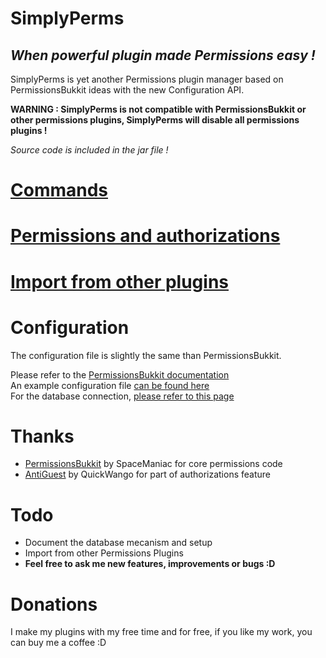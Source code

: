 SimplyPerms
===========

## *When powerful plugin made Permissions easy !*

SimplyPerms is yet another Permissions plugin manager based on PermissionsBukkit ideas with the new Configuration API.

**WARNING : SimplyPerms is not compatible with PermissionsBukkit or other permissions plugins, SimplyPerms will disable all permissions plugins !**

*Source code is included in the jar file !*

# [Commands][2]

# [Permissions and authorizations][3]

# [Import from other plugins][4]

# Configuration

The configuration file is slightly the same than PermissionsBukkit.

Please refer to the [PermissionsBukkit documentation][5]  
An example configuration file [can be found here][6]  
For the database connection, [please refer to this page][7]

# Thanks

*   [PermissionsBukkit][8] by SpaceManiac for core permissions code
*   [AntiGuest][9] by QuickWango for part of authorizations feature

# Todo

*   Document the database mecanism and setup
*   Import from other Permissions Plugins
*   **Feel free to ask me new features, improvements or bugs :D**

# Donations

I make my plugins with my free time and for free, if you like my work, you can buy me a coffee :D

 [2]: http://dev.bukkit.org/server-mods/simplyperms/pages/commands/
 [3]: http://dev.bukkit.org/server-mods/simplyperms/pages/permissions-and-authorizations/
 [4]: http://dev.bukkit.org/server-mods/simplyperms/pages/import-from-other-plugins/
 [5]: http://dev.bukkit.org/server-mods/permbukkit/pages/configuration/
 [6]: http://dev.bukkit.org/server-mods/simplyperms/pages/exemple-of-config-yml/
 [7]: http://dev.bukkit.org/server-mods/simplyperms/pages/database-connection/
 [8]: http://dev.bukkit.org/server-mods/permbukkit/
 [9]: http://dev.bukkit.org/server-mods/antiguest/

